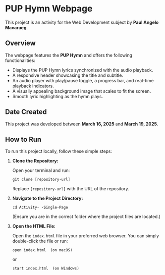 # PUP Hymn Webpage

This project is an activity for the Web Development subject by **Paul Angelo Macaraeg**.

## Overview

The webpage features the **PUP Hymn** and offers the following functionalities:
- Displays the PUP Hymn lyrics synchronized with the audio playback.
- A responsive header showcasing the title and subtitle.
- An audio player with play/pause toggle, a progress bar, and real-time playback indicators.
- A visually appealing background image that scales to fit the screen.
- Smooth lyric highlighting as the hymn plays.

## Date Created

This project was developed between **March 16, 2025** and **March 19, 2025**.

## How to Run

To run this project locally, follow these simple steps:

1. **Clone the Repository:**

   Open your terminal and run:
   ```
   git clone [repository-url]
   ```
   Replace `[repository-url]` with the URL of the repository.

2. **Navigate to the Project Directory:**
   ```
   cd Activity- -Single-Page
   ```
   (Ensure you are in the correct folder where the project files are located.)

3. **Open the HTML File:**

   Open the `index.html` file in your preferred web browser. You can simply double-click the file or run:
   ```
   open index.html  (on macOS)
   ```
   or
   ```
   start index.html  (on Windows)
   ```
